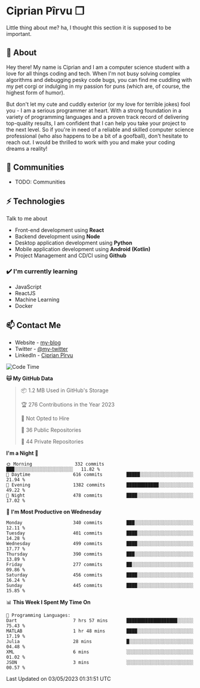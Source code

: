 # Ciprian Pîrvu ❐

Little thing about me? ha, I thought this section it is supposed to be important.

## 🧐 About

Hey there! My name is Ciprian and I am a computer science student with a love for all things coding and tech. When I'm not busy solving complex algorithms and debugging pesky code bugs, you can find me cuddling with my pet corgi or indulging in my passion for puns (which are, of course, the highest form of humor).

But don't let my cute and cuddly exterior (or my love for terrible jokes) fool you - I am a serious programmer at heart. With a strong foundation in a variety of programming languages and a proven track record of delivering top-quality results, I am confident that I can help you take your project to the next level. So if you're in need of a reliable and skilled computer science professional (who also happens to be a bit of a goofball), don't hesitate to reach out. I would be thrilled to work with you and make your coding dreams a reality!

## 👯 Communities

-   TODO: Communities

## ⚡ Technologies

Talk to me about

-   Front-end development using **React**
-   Backend development using **Node**
-   Desktop application development using **Python**
-   Mobile application development using **Android (Kotlin)**
-   Project Management and CD/CI using **Github**

### ✔️ I'm currently learning

-   JavaScript
-   ReactJS
-   Machine Learning
-   Docker

## 📫 Contact Me

-   Website - [my-blog]()
-   Twitter - [@my-twitter]()
-   LinkedIn - [Ciprian Pîrvu](https://www.linkedin.com/in/p%C3%AErvu-ciprian-cristian-4415991b1/)

<!--START_SECTION:waka-->
![Code Time](http://img.shields.io/badge/Code%20Time-1%2C712%20hrs%2024%20mins-blue)

**🐱 My GitHub Data** 

> 📦 1.2 MB Used in GitHub's Storage 
 > 
> 🏆 276 Contributions in the Year 2023
 > 
> 🚫 Not Opted to Hire
 > 
> 📜 36 Public Repositories 
 > 
> 🔑 44 Private Repositories 
 > 
**I'm a Night 🦉** 

```text
🌞 Morning                332 commits         ███░░░░░░░░░░░░░░░░░░░░░░   11.82 % 
🌆 Daytime                616 commits         █████░░░░░░░░░░░░░░░░░░░░   21.94 % 
🌃 Evening                1382 commits        ████████████░░░░░░░░░░░░░   49.22 % 
🌙 Night                  478 commits         ████░░░░░░░░░░░░░░░░░░░░░   17.02 % 
```
📅 **I'm Most Productive on Wednesday** 

```text
Monday                   340 commits         ███░░░░░░░░░░░░░░░░░░░░░░   12.11 % 
Tuesday                  401 commits         ████░░░░░░░░░░░░░░░░░░░░░   14.28 % 
Wednesday                499 commits         ████░░░░░░░░░░░░░░░░░░░░░   17.77 % 
Thursday                 390 commits         ███░░░░░░░░░░░░░░░░░░░░░░   13.89 % 
Friday                   277 commits         ██░░░░░░░░░░░░░░░░░░░░░░░   09.86 % 
Saturday                 456 commits         ████░░░░░░░░░░░░░░░░░░░░░   16.24 % 
Sunday                   445 commits         ████░░░░░░░░░░░░░░░░░░░░░   15.85 % 
```


📊 **This Week I Spent My Time On** 

```text
💬 Programming Languages: 
Dart                     7 hrs 57 mins       ███████████████████░░░░░░   75.43 % 
MATLAB                   1 hr 48 mins        ████░░░░░░░░░░░░░░░░░░░░░   17.19 % 
Julia                    28 mins             █░░░░░░░░░░░░░░░░░░░░░░░░   04.48 % 
XML                      6 mins              ░░░░░░░░░░░░░░░░░░░░░░░░░   01.02 % 
JSON                     3 mins              ░░░░░░░░░░░░░░░░░░░░░░░░░   00.57 % 
```


 Last Updated on 03/05/2023 01:31:51 UTC
<!--END_SECTION:waka-->
